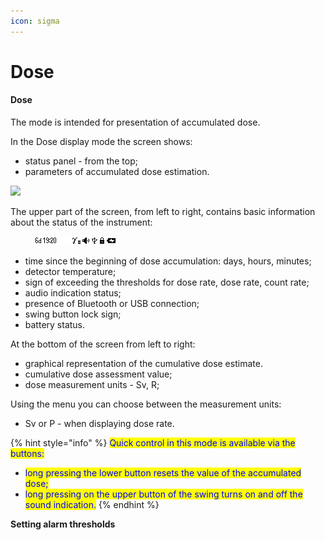 ```yaml
---
icon: sigma
---
```


# Dose

#### Dose

The mode is intended for presentation of accumulated dose.

In the Dose display mode the screen shows:

* status panel - from the top;
* parameters of accumulated dose estimation.

![](../../.gitbook/assets/presentation\_dose\_f.png)

The upper part of the screen, from left to right, contains basic information about the status of the instrument:

<div data-full-width="true">

<figure><img src="../../.gitbook/assets/status_dose_all_signs.png" alt=""><figcaption></figcaption></figure>

</div>

* time since the beginning of dose accumulation: days, hours, minutes;
* detector temperature;
* sign of exceeding the thresholds for dose rate, dose rate, count rate;
* audio indication status;
* presence of Bluetooth or USB connection;
* swing button lock sign;
* battery status.

At the bottom of the screen from left to right:

* graphical representation of the cumulative dose estimate.
* cumulative dose assessment value;
* dose measurement units - Sv, R;

Using the menu you can choose between the measurement units:

* Sv or P - when displaying dose rate.

{% hint style="info" %}
<mark style="color:blue;">Quick control in this mode is available via the buttons:</mark>

* <mark style="color:blue;">long pressing the lower button resets the value of the accumulated dose;</mark>
* <mark style="color:blue;">long pressing on the upper button of the swing turns on and off the sound indication.</mark>
{% endhint %}

**Setting alarm thresholds**

